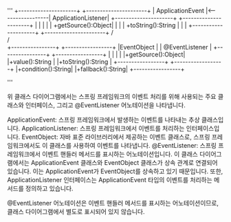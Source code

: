 '''
+---------------------+                  +----------------------+
|    ApplicationEvent |<-----------------|    ApplicationListener|
+---------------------+                  +----------------------+
|                     |                  |                      |
|  +getSource():Object|                  |                      |
|  +toString():String |                  |                      |
+---------------------+                  +----------------------+
                                        /                         \
                                        /                           \
                    +----------------+                             +-----------------+
                    |EventObject     |                             |  @EventListener |
                    +----------------+                             +-----------------+
                    |                |                             |                 |
                    |+getSource():Object|                           |+value():String  |
                    |+toString():String |                           +-----------------+
                    +------------------+                           |+condition():String|
                    |+fallback():String|
                    +-----------------+

'''


위 클래스 다이어그램에서는 스프링 프레임워크의 이벤트 처리를 위해 사용되는 주요 클래스와 인터페이스, 그리고 @EventListener 어노테이션을 나타냅니다.

ApplicationEvent: 스프링 프레임워크에서 발생하는 이벤트를 나타내는 추상 클래스입니다.
ApplicationListener: 스프링 프레임워크에서 이벤트를 처리하는 인터페이스입니다.
EventObject: 자바 표준 라이브러리에서 제공하는 이벤트 클래스로, 스프링 프레임워크에서도 이 클래스를 사용하여 이벤트를 나타냅니다.
@EventListener: 스프링 프레임워크에서 이벤트 핸들러 메서드를 표시하는 어노테이션입니다.
이 클래스 다이어그램에서는 ApplicationEvent 클래스와 EventObject 클래스가 상속 관계로 연결되어 있습니다. 이는 ApplicationEvent가 EventObject를 상속하고 있기 때문입니다. 또한, ApplicationListener 인터페이스는 ApplicationEvent 타입의 이벤트를 처리하는 메서드를 정의하고 있습니다.

@EventListener 어노테이션은 이벤트 핸들러 메서드를 표시하는 어노테이션이므로, 클래스 다이어그램에서 별도로 표시되어 있지 않습니다.